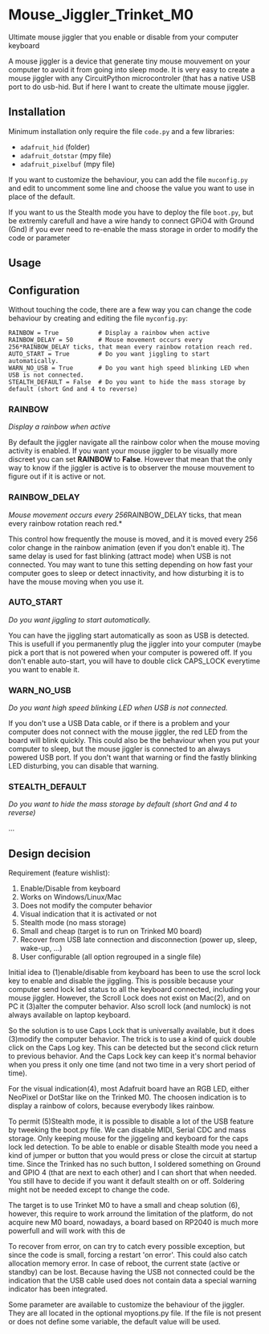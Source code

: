 # Mouse_Jiggler_Trinket_M0
Ultimate mouse jiggler that you enable or disable from your computer keyboard

A mouse jiggler is a device that generate tiny mouse mouvement on your computer to avoid it from going into sleep mode.
It is very easy to create a mouse jiggler with any CircuitPython microcontroler (that has a native USB port to do usb-hid.
But if here I want to create the ultimate mouse jiggler.

## Installation

Minimum installation only require the file `code.py` and a few libraries:
* `adafruit_hid` (folder)
* `adafruit_dotstar` (mpy file)
* `adafruit_pixelbuf` (mpy file)

If you want to customize the behaviour, you can add the file  `muconfig.py` and edit to uncomment some line and choose the value you want to use in place of the default.

If you want to us the Stealth mode you have to deploy the file `boot.py`, but be extremly carefull and have a wire handy to connect GPiO4 with Ground (Gnd) if you ever need to re-enable the mass storage in order to modify the code or parameter

## Usage



## Configuration

Without touching the code, there are a few way you can change the code behaviour by creating and editing the file `myconfig.py`:
```
RAINBOW = True           # Display a rainbow when active
RAINBOW_DELAY = 50       # Mouse movement occurs every 256*RAINBOW_DELAY ticks, that mean every rainbow rotation reach red.
AUTO_START = True        # Do you want jiggling to start automatically.
WARN_NO_USB = True       # Do you want high speed blinking LED when USB is not connected.
STEALTH_DEFAULT = False  # Do you want to hide the mass storage by default (short Gnd and 4 to reverse)
```
### RAINBOW

*Display a rainbow when active*

By default the jiggler navigate all the rainbow color when the mouse moving activity is enabled. If you want your mouse jiggler to be visually more discreet you can set **RAINBOW** to **False**. However that mean that the only way to know if the jiggler is active is to observer the mouse mouvement to figure out if it is active or not.

### RAINBOW_DELAY

*Mouse movement occurs every 256*RAINBOW_DELAY ticks, that mean every rainbow rotation reach red.*

This control how frequently the mouse is moved, and it is moved every 256 color change in the rainbow animation (even if you don't enable it).
The same delay is used for fast blinking (attract mode) when USB is not connected.
You may want to tune this setting depending on how fast your computer goes to sleep or detect innactivity, and how disturbing it is to have the mouse moving when you use it.

### AUTO_START

*Do you want jiggling to start automatically.*

You can have the jiggling start automatically as soon as USB is detected. This is usefull if you permanently plug the jiggler into your computer (maybe pick a port that is not powered when your computer is powered off.
If you don't enable auto-start, you will have to double click CAPS_LOCK everytime you want to enable it.

### WARN_NO_USB

*Do you want high speed blinking LED when USB is not connected.*

If you don't use a USB Data cable, or if there is a problem and your computer does not connect with the mouse jiggler, the red LED from the board will blink quickly. This could also be the behaviour when you put your computer to sleep, but the mouse jiggler is connected to an always powered USB port.
If you don't want that warning or find the fastly blinking LED disturbing, you can disable that warning.

### STEALTH_DEFAULT

*Do you want to hide the mass storage by default (short Gnd and 4 to reverse)*

...

## Design decision

Requirement (feature wishlist):
1) Enable/Disable from keyboard
2) Works on Windows/Linux/Mac
3) Does not modify the computer behavior
4) Visual indication that it is activated or not
5) Stealth mode (no mass storage)
6) Small and cheap (target is to run on Trinked M0 board)
7) Recover from USB late connection and disconnection (power up, sleep, wake-up, ...)
8) User configurable (all option regrouped in a single file)

Initial idea to (1)enable/disable from keyboard has been to use the scrol lock key to enable and disable the jiggling.
This is possible because your computer send lock led status to all the keyboard connected, including your mouse jiggler.
However, the Scroll Lock does not exist on Mac(2), and on PC it (3)alter the computer behavior.
Also scroll lock (and numlock) is not always available on laptop keyboard.

So the solution is to use Caps Lock that is universally available, but it does (3)modify the computer behavior.
The trick is to use a kind of quick double click on the Caps Log key. This can be detected but the second click return to previous behavior.
And the Caps Lock key can keep it's normal behavior when you press it only one time (and not two time in a very short period of time).

For the visual indication(4), most Adafruit board have an RGB LED, either NeoPixel or DotStar like on the Trinked M0.
The choosen indication is to display a rainbow of colors, because everybody likes rainbow.

To permit (5)Stealth mode, it is possible to disable a lot of the USB feature by tweeking the boot.py file.
We can disable MIDI, Serial CDC and mass storage. Only keeping mouse for the jiggeling and keyboard for the caps lock led detection.
To be able to enable or disable Stealth mode you need a kind of jumper or button that you would press or close the circuit at startup time.
Since the Trinked has no such button, I soldered something on Ground and GPIO 4 (that are next to each other) and I can short that when needed.
You still have to decide if you want it default stealth on or off. Soldering might not be needed except to change the code.

The target is to use Trinket M0 to have a small and cheap solution (6), however, this require to work arround the limitation of the platform, do not acquire new M0 board, nowadays, a board based on RP2040 is much more powerfull and will work with this de

To recover from error, on can try to catch every possible exception, but since the code is small, forcing a restart 'on error'. This could also catch allocation memory error. In case of reboot, the current state (active or standby) can be lost. Because having the USB not connected could be the indication that the USB cable used does not contain data  a special warning indicator has been integrated.

Some parameter are available to customize the behaviour of the jiggler. They are all located in the optional myoptions.py file. If the file is not present or does not define some variable, the default value will be used.
